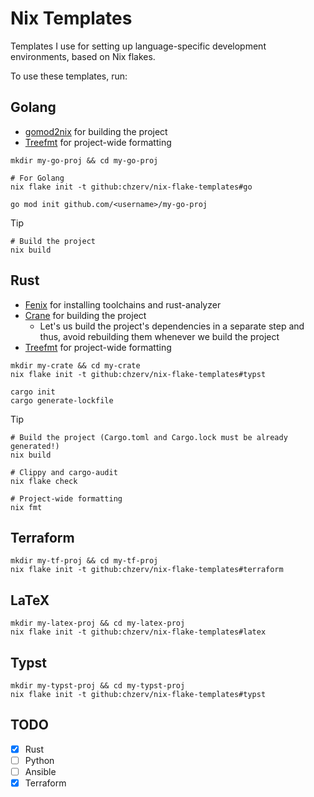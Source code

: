 # Nix Templates

Templates I use for setting up language-specific development environments, based on Nix flakes.

To use these templates, run:

## Golang

- [gomod2nix](https://github.com/nix-community/gomod2nix) for building the project
- [Treefmt](https://github.com/numtide/treefmt) for project-wide formatting

```shell
mkdir my-go-proj && cd my-go-proj

# For Golang
nix flake init -t github:chzerv/nix-flake-templates#go

go mod init github.com/<username>/my-go-proj
```

> [!Tip]
>
> ```shell
> # Build the project
> nix build
> ```

## Rust

- [Fenix](https://github.com/nix-community/fenix) for installing toolchains and rust-analyzer
- [Crane](https://github.com/ipetkov/crane) for building the project
  - Let's us build the project's dependencies in a separate step and thus, avoid rebuilding them whenever we build the project
- [Treefmt](https://github.com/numtide/treefmt) for project-wide formatting

```shell
mkdir my-crate && cd my-crate
nix flake init -t github:chzerv/nix-flake-templates#typst

cargo init
cargo generate-lockfile
```

> [!Tip]
>
> ```shell
> # Build the project (Cargo.toml and Cargo.lock must be already generated!)
> nix build
>
> # Clippy and cargo-audit
> nix flake check
>
> # Project-wide formatting
> nix fmt
> ```

## Terraform

```shell
mkdir my-tf-proj && cd my-tf-proj
nix flake init -t github:chzerv/nix-flake-templates#terraform
```

## LaTeX

```shell
mkdir my-latex-proj && cd my-latex-proj
nix flake init -t github:chzerv/nix-flake-templates#latex
```

## Typst

```shell
mkdir my-typst-proj && cd my-typst-proj
nix flake init -t github:chzerv/nix-flake-templates#typst
```

## TODO

- [x] Rust
- [ ] Python
- [ ] Ansible
- [x] Terraform
